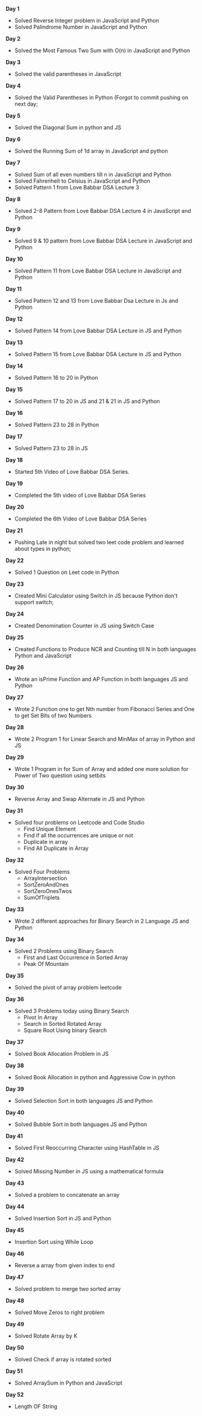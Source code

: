 **Day 1**

- Solved Reverse Integer problem in JavaScript and Python
- Solved Palindrome Number in JavaScript and Python

**Day 2**

- Solved the Most Famous Two Sum with O(n) in JavaScript and Python

**Day 3**

- Solved the valid parentheses in JavaScript

**Day 4**

- Solved the Valid Parentheses in Python (Forgot to commit pushing on next day;

**Day 5**

- Solved the Diagonal Sum in python and JS

**Day 6**

- Solved the Running Sum of 1d array in JavaScript and python

**Day 7**

- Solved Sum of all even numbers till n in JavaScript and Python
- Solved Fahrenheit to Celsius in JavaScript and Python
- Solved Pattern 1 from Love Babbar DSA Lecture 3

**Day 8**

- Solved 2-8 Pattern from Love Babbar DSA Lecture 4 in JavaScript and Python

**Day 9**

- Solved 9 & 10 pattern from Love Babbar DSA Lecture in JavaScript and Python

**Day 10**

- Solved Pattern 11 from Love Babbar DSA Lecture in JavaScript and Python

**Day 11**

- Solved Pattern 12 and 13 from Love Babbar Dsa Lecture in Js and Python

**Day 12**

- Solved Pattern 14 from Love Babbar DSA Lecture in JS and Python

**Day 13**

- Solved Pattern 15 from Love Babbar DSA Lecture in JS and Python

**Day 14**

- Solved Pattern 16 to 20 in Python

**Day 15**

- Solved Pattern 17 to 20 in JS and 21 & 21 in JS and Python

**Day 16**

- Solved Pattern 23 to 28 in Python

**Day 17**

- Solved Pattern 23 to 28 in JS

**Day 18**

- Started 5th Video of Love Babbar DSA Series.

**Day 19**

- Completed the 5th video of Love Babbar DSA Series

**Day 20**

- Completed the 6th Video of Love Babbar DSA Series

**Day 21**

- Pushing Late in night but solved two leet code problem and learned about types in python;

**Day 22**

- Solved 1 Question on Leet code in Python

**Day 23**

- Created Mini Calculator using Switch in JS because Python don't support switch;

**Day 24**

- Created Denomination Counter in JS using Switch Case

**Day 25**

- Created Functions to Produce NCR and Counting till N in both languages Python and JavaScript

**Day 26**

- Wrote an isPrime Function and AP Function in both languages JS and Python

**Day 27**

- Wrote 2 Function one to get Nth number from Fibonacci Series and One to get Set Bits of two Numbers

**Day 28**

- Wrote 2 Program 1 for Linear Search and MinMax of array in Python and JS

**Day 29**

- Wrote 1 Program in for Sum of Array and added one more solution for Power of Two question using setbits

**Day 30**

- Reverse Array and Swap Alternate in JS and Python

**Day 31**

- Solved four problems on Leetcode and Code Studio
  - Find Unique Element
  - Find if all the occurrences are unique or not
  - Duplicate in array
  - Find All Duplicate in Array

**Day 32**

- Solved Four Problems
  - ArrayIntersection
  - SortZeroAndOnes
  - SortZeroOnesTwos
  - SumOfTriplets

**Day 33**

- Wrote 2 different approaches for Binary Search in 2 Language JS and Python

**Day 34**

- Solved 2 Problems using Binary Search
  - First and Last Occurrence in Sorted Array
  - Peak Of Mountain

**Day 35**

- Solved the pivot of array problem leetcode

**Day 36**

- Solved 3 Problems today using Binary Search
  - Pivot In Array
  - Search in Sorted Rotated Array
  - Square Root Using binary Search

**Day 37**

- Solved Book Allocation Problem in JS

**Day 38**

- Solved Book Allocation in python and Aggressive Cow in python

**Day 39**

- Solved Selection Sort in both languages JS and Python

**Day 40**

- Solved Bubble Sort in both languages JS and Python

**Day 41**

- Solved First Reoccurring Character using HashTable in JS

**Day 42**

- Solved Missing Number in JS using a mathematical formula

**Day 43**

- Solved a problem to concatenate an array

**Day 44**

- Solved Insertion Sort in JS and Python

**Day 45**

- Insertion Sort using While Loop

**Day 46**

- Reverse a array from given index to end

**Day 47**

- Solved problem to merge two sorted array

**Day 48**

- Solved Move Zeros to right problem

**Day 49**

- Solved Rotate Array by K

**Day 50**

- Solved Check if array is rotated sorted

**Day 51**

- Solved ArraySum in Python and JavaScript

**Day 52**

- Length OF String
